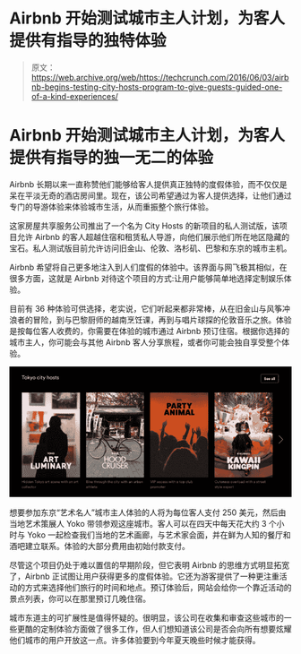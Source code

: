 # Airbnb 开始测试城市主人计划，为客人提供有指导的独特体验 

> 原文：<https://web.archive.org/web/https://techcrunch.com/2016/06/03/airbnb-begins-testing-city-hosts-program-to-give-guests-guided-one-of-a-kind-experiences/>

# Airbnb 开始测试城市主人计划，为客人提供有指导的独一无二的体验

Airbnb 长期以来一直称赞他们能够给客人提供真正独特的度假体验，而不仅仅是呆在平淡无奇的酒店房间里。现在，该公司希望通过为客人提供选择，让他们通过专门的导游体验来体验城市生活，从而重振整个旅行体验。

这家房屋共享服务公司推出了一个名为 City Hosts 的新项目的私人测试版，该项目允许 Airbnb 的客人超越住宿和租赁私人导游，向他们展示他们所在地区隐藏的宝石。私人测试版目前允许访问旧金山、伦敦、洛杉矶、巴黎和东京的城市主机。

Airbnb 希望将自己更多地注入到人们度假的体验中。该界面与网飞极其相似，在很多方面，这就是 Airbnb 对待这个项目的方式:让用户能够简单地选择定制娱乐体验。

目前有 36 种体验可供选择，老实说，它们听起来都非常棒，从在旧金山与风筝冲浪者的冒险，到与巴黎厨师的越南烹饪课，再到与唱片球探的伦敦音乐之旅。体验是按每位客人收费的，你需要在体验的城市通过 Airbnb 预订住宿。根据你选择的城市主人，你可能会与其他 Airbnb 客人分享旅程，或者你可能会独自享受整个体验。

![Screen Shot 2016-06-03 at 2.33.33 PM](img/3fd45fd3d15b5b2f497832701c3c59eb.png)

想要参加东京“艺术名人”城市主人体验的人将为每位客人支付 250 美元，然后由当地艺术策展人 Yoko 带领参观这座城市。客人可以在四天中每天花大约 3 个小时与 Yoko 一起检查我们当地的艺术画廊，与艺术家会面，并在鲜为人知的餐厅和酒吧建立联系。体验的大部分费用由初始付款支付。

尽管这个项目仍处于难以置信的早期阶段，但它表明 Airbnb 的思维方式明显拓宽了，Airbnb 正试图让用户获得更多的度假体验。它还为游客提供了一种更注重活动的方式来选择他们旅行的时间和地点。预订体验后，网站会给你一个靠近活动的景点列表，你可以在那里预订几晚住宿。

城市东道主的可扩展性是值得怀疑的。很明显，该公司在收集和审查这些城市的一些更酷的定制体验方面做了很多工作，但人们想知道该公司是否会向所有想要炫耀他们城市的用户开放这一点。许多体验要到今年夏天晚些时候才能获得。